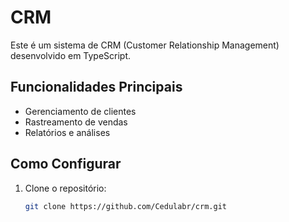 # CRM

Este é um sistema de CRM (Customer Relationship Management) desenvolvido em TypeScript.

## Funcionalidades Principais
- Gerenciamento de clientes
- Rastreamento de vendas
- Relatórios e análises

## Como Configurar
1. Clone o repositório:
   ```bash
   git clone https://github.com/Cedulabr/crm.git
